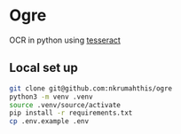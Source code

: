 # Ogre

OCR in python using [tesseract](https://github.com/tesseract-ocr/tesseract)

## Local set up

```bash
git clone git@github.com:nkrumahthis/ogre
python3 -m venv .venv
source .venv/source/activate
pip install -r requirements.txt
cp .env.example .env
```
